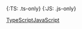 {:TS: .ts-only}
{:JS: .js-only}
<p class="TSJSSwitch"><a href="#">TypeScript</a><a href="#">JavaScript</a></p>
